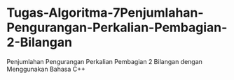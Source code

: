 # Tugas-Algoritma-7Penjumlahan-Pengurangan-Perkalian-Pembagian-2-Bilangan
Penjumlahan Pengurangan Perkalian Pembagian 2 Bilangan dengan Menggunakan Bahasa C++
